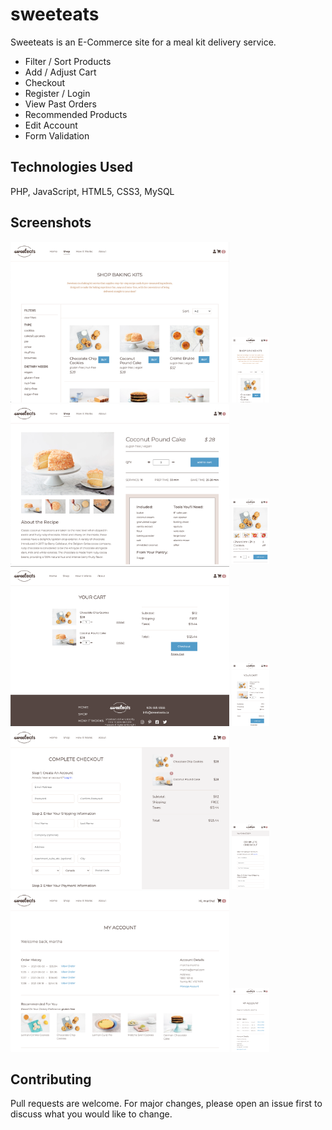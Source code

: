 # sweeteats

Sweeteats is an E-Commerce site for a meal kit delivery service.
- Filter / Sort Products
- Add / Adjust Cart
- Checkout
- Register / Login
- View Past Orders
- Recommended Products
- Edit Account
- Form Validation

## Technologies Used

PHP, JavaScript, HTML5, CSS3, MySQL

## Screenshots
<img src="imgs/shop.png" width="350" alt="caption"> <img src="imgs/shop_mobile.png" width="60" alt="caption">   <img src="imgs/product.png" width="350"> <img src="imgs/product_mobile.png" width="60">    <img src="imgs/cart.png" width="350"> <img src="imgs/cart_mobile.png" width="60">    <img src="imgs/checkout.png" width="350"> <img src="imgs/checkout_mobile.png" width="60">      <img src="imgs/account.png" width="350"> <img src="imgs/account_mobile.png" width="60">

## Contributing
Pull requests are welcome. For major changes, please open an issue first to discuss what you would like to change.
